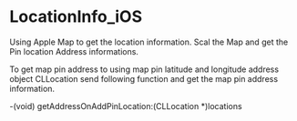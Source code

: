 # LocationInfo_iOS

Using Apple Map to get the location information. Scal the Map and get the Pin location Address informations.

To get map pin address to using map pin latitude and longitude address object CLLocation send following function and get the map pin address information.

-(void) getAddressOnAddPinLocation:(CLLocation *)locations
